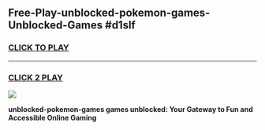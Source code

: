 
## Free-Play-unblocked-pokemon-games-Unblocked-Games #d1slf
<h3>
<a href="https://news.freeplayer.one?title=unblocked-pokemon-games&ref=8M">CLICK TO PLAY</a></h3>
<hr>

<h3>
<a href="https://news.freeplayer.one?title=unblocked-pokemon-games&ref=8M">CLICK 2 PLAY</a>
  
</h3>

<a href="https://news.freeplayer.one?title=unblocked-pokemon-games&ref=8M"><img src="https://clearcache.store/games.png"></a>


**unblocked-pokemon-games games unblocked: Your Gateway to Fun and Accessible Online Gaming**
